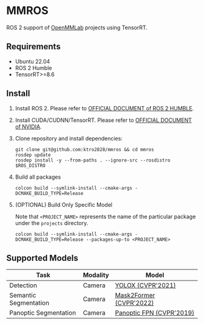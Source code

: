 # MMROS

ROS 2 support of [OpenMMLab](https://openmmlab.com/) projects using TensorRT.

## Requirements

- Ubuntu 22.04
- ROS 2 Humble
- TensorRT>=8.6

## Install

1. Install ROS 2. Please refer to [OFFICIAL DOCUMENT of ROS 2 HUMBLE](https://docs.ros.org/en/humble/Installation.html).
2. Install CUDA/CUDNN/TensorRT. Please refer to [OFFICIAL DOCUMENT of NVIDIA](https://docs.nvidia.com/deeplearning/tensorrt/install-guide/index.html).
3. Clone repository and install dependencies:

   ```shell
   git clone git@github.com:ktro2828/mmros && cd mmros
   rosdep update
   rosdep install -y --from-paths . --ignore-src --rosdistro $ROS_DISTRO
   ```

4. Build all packages

   ```shell
   colcon build --symlink-install --cmake-args -DCMAKE_BUILD_TYPE=Release
   ```

5. (OPTIONAL) Build Only Specific Model

   Note that `<PROJECT_NAME>` represents the name of the particular package under the `projects` directory.

   ```shell
   colcon build --symlink-install --cmake-args -DCMAKE_BUILD_TYPE=Release --packages-up-to <PROJECT_NAME>
   ```

## Supported Models

| Task                  | Modality | Model                                                       |
| --------------------- | -------- | ----------------------------------------------------------- |
| Detection             | Camera   | [YOLOX (CVPR'2021)](./docs/projects/yolox.md)               |
| Semantic Segmentation | Camera   | [Mask2Former (CVPR'2022)](./docs/projects/mask2former.md)   |
| Panoptic Segmentation | Camera   | [Panoptic FPN (CVPR'2019)](./docs/projects/panoptic_fpn.md) |
